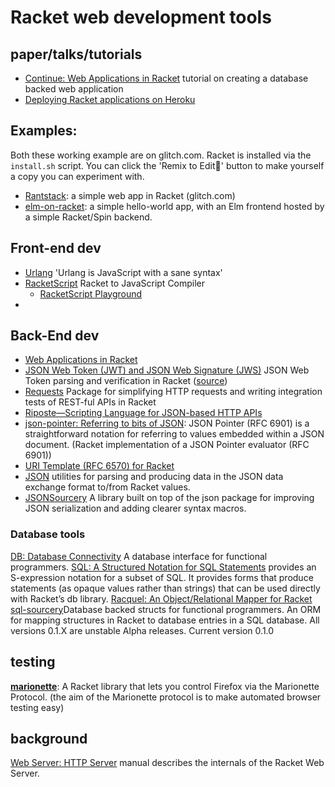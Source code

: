 # Racket web development tools

## paper/talks/tutorials

* [Continue: Web Applications in Racket](https://docs.racket-lang.org/continue) tutorial on creating a database backed web application
* [Deploying Racket applications on Heroku](https://lexi-lambda.github.io/blog/2015/08/22/deploying-racket-applications-on-heroku/)

## Examples: 
Both these working example are on glitch.com. Racket is installed via the `install.sh` script.
You can click the 'Remix to Edit🎤' button to make yourself a copy you can experiment with. 

* [Rantstack](https://glitch.com/~rantstack): a simple web app in Racket (glitch.com)
* [elm-on-racket](https://glitch.com~elm-on-racket): a simple hello-world app, with an Elm frontend hosted by a simple Racket/Spin backend.

## Front-end dev
* [Urlang](https://github.com/soegaard/urlang) 'Urlang is JavaScript with a sane syntax'
* [RacketScript](https://github.com/vishesh/racketscript) Racket to JavaScript Compiler
  * [RacketScript Playground](http://rapture.twistedplane.com:8080/)
* 
## Back-End dev
* [Web Applications in Racket](https://docs.racket-lang.org/web-server/)
* [JSON Web Token (JWT) and JSON Web Signature (JWS)](https://docs.racket-lang.org/jwt/) JSON Web Token parsing and verification in Racket ([source](https://github.com/RenaissanceBug/racket-jwt))
* [Requests](https://github.com/jackfirth/racket-request) Package for simplifying HTTP requests and writing integration tests of REST-ful APIs in Racket
* [Riposte—Scripting Language for JSON-based HTTP APIs](https://github.com/vicampo/riposte)
* [json-pointer: Referring to bits of JSON](https://github.com/jessealama/json-pointer): JSON Pointer (RFC 6901) is a straightforward notation for referring to values embedded within a JSON document. (Racket implementation of a JSON Pointer evaluator (RFC 6901))
* [URI Template (RFC 6570) for Racket](https://github.com/jessealama/uri-template)
* [JSON](https://docs.racket-lang.org/json/) utilities for parsing and producing data in the JSON data exchange format to/from Racket values.
* [JSONSourcery](https://docs.racket-lang.org/json-sourcery/) A library built on top of the json package for improving JSON serialization and adding clearer syntax macros.

### Database tools
[DB: Database Connectivity](https://docs.racket-lang.org/db/index.html) A database interface for functional programmers.
[SQL: A Structured Notation for SQL Statements](https://docs.racket-lang.org/sql/index.html) provides an S-expression notation for a subset of SQL. It provides forms that produce statements (as opaque values rather than strings) that can be used directly with Racket’s db library. 
[Racquel: An Object/Relational Mapper for Racket](https://docs.racket-lang.org/racquel/index.html)
[sql-sourcery](https://github.com/adjkant/sql-sourcery)Database backed structs for functional programmers. An ORM for mapping structures in Racket to database entries in a SQL database. All versions 0.1.X are unstable Alpha releases. Current version 0.1.0

## testing 

[**marionette**](https://github.com/Bogdanp/marionette): A Racket library that lets you control Firefox via the Marionette Protocol. (the aim of the Marionette protocol is to make automated browser testing easy)

## background 
[Web Server: HTTP Server](https://docs.racket-lang.org/web-server-internal/index.html) manual describes the internals of the Racket Web Server.